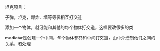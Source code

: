 坦克项目：

子弹，坦克，爆炸，墙等等要相互打交道

添加一个物体，就可能和其他的每个物体打交道，这样要改很多的类

mediator是创建一个中间，每个物体都只和中间打交道，由中介控制他们之间的关系，和处理